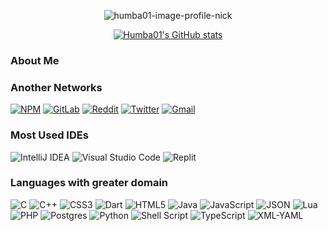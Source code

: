 <div align="center">
  
  ![humba01-image-profile-nick](https://user-images.githubusercontent.com/59739253/189773056-8380ad1c-8517-4adf-8063-671884a2eb4e.png)

  [![Humba01's GitHub stats](https://github-readme-stats.vercel.app/api?username=Humba01&show_icons=true&theme=midnight-purple&count_private=true&border_radius=0&bg_color=DEG,991aff,0000ff&title_color=ffffff&icon_color=00ac99&border_color=777777&hide=stars,prs)](https://github.com/anuraghazra/github-readme-stats)

</div>

### About Me

### Another Networks
[![NPM](https://img.shields.io/badge/NPM-%23000000.svg?style=for-the-badge&logo=npm&logoColor=white)](https://www.npmjs.com/~humba01)
[![GitLab](https://img.shields.io/badge/gitlab-%23181717.svg?style=for-the-badge&logo=gitlab&logoColor=white)](https://gitlab.com/Humba01)
[![Reddit](https://img.shields.io/badge/Reddit-%23FF4500.svg?style=for-the-badge&logo=Reddit&logoColor=white)](https://www.reddit.com/user/Humba01Dev)
[![Twitter](https://img.shields.io/badge/Twitter-%231DA1F2.svg?style=for-the-badge&logo=Twitter&logoColor=white)](https://twitter.com/Humba01D)
[![Gmail](https://img.shields.io/badge/Gmail-D14836?style=for-the-badge&logo=gmail&logoColor=white)](http://mailto:humbandroid@gmail.com)

### Most Used IDEs

![IntelliJ IDEA](https://img.shields.io/badge/IntelliJIDEA-000000.svg?style=for-the-badge&logo=intellij-idea&logoColor=white)
![Visual Studio Code](https://img.shields.io/badge/Visual%20Studio%20Code-0078d7.svg?style=for-the-badge&logo=visual-studio-code&logoColor=white)
![Replit](https://img.shields.io/badge/Replit-DD1200?style=for-the-badge&logo=Replit&logoColor=white)

### Languages with greater domain
![C](https://img.shields.io/badge/c-%2300599C.svg?style=for-the-badge&logo=c&logoColor=white)
![C++](https://img.shields.io/badge/c++-%2300599C.svg?style=for-the-badge&logo=c%2B%2B&logoColor=white)
![CSS3](https://img.shields.io/badge/css-%231572B6.svg?style=for-the-badge&logo=css3&logoColor=white)
![Dart](https://img.shields.io/badge/dart-%230175C2.svg?style=for-the-badge&logo=dart&logoColor=white)
![HTML5](https://img.shields.io/badge/html-%23E34F26.svg?style=for-the-badge&logo=html5&logoColor=white)
![Java](https://img.shields.io/badge/java-%23ED8B00.svg?style=for-the-badge&logo=java11&logoColor=white)
![JavaScript](https://img.shields.io/badge/javascript-%23323330.svg?style=for-the-badge&logo=javascript&logoColor=%23F7DF1E)
![JSON](https://img.shields.io/badge/json-%23E34F26.svg?style=for-the-badge&logo=json&logoColor=white)
![Lua](https://img.shields.io/badge/lua-%232C2D72.svg?style=for-the-badge&logo=lua&logoColor=white)
![PHP](https://img.shields.io/badge/php-%23777BB4.svg?style=for-the-badge&logo=php&logoColor=white)
![Postgres](https://img.shields.io/badge/postgres-%23316192.svg?style=for-the-badge&logo=postgresql&logoColor=white)
![Python](https://img.shields.io/badge/python-3670A0?style=for-the-badge&logo=python&logoColor=ffdd54)
![Shell Script](https://img.shields.io/badge/shell_script-%23121011.svg?style=for-the-badge&logo=gnu-bash&logoColor=white)
![TypeScript](https://img.shields.io/badge/typescript-%23007ACC.svg?style=for-the-badge&logo=typescript&logoColor=white)
![XML-YAML](https://img.shields.io/badge/xml_and_yaml-ffcc45.svg?style=for-the-badge&logo=xml&logoColor=white)
